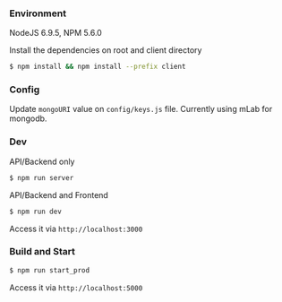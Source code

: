 ### Environment
NodeJS 6.9.5, NPM 5.6.0

Install the dependencies on root and client directory

```sh
$ npm install && npm install --prefix client
```

### Config
Update `mongoURI` value on `config/keys.js` file. Currently using mLab for mongodb.

### Dev
API/Backend only
```sh
$ npm run server
```
API/Backend and Frontend
```sh
$ npm run dev
```
Access it via `http://localhost:3000`

### Build and Start
```sh
$ npm run start_prod
```
Access it via `http://localhost:5000`